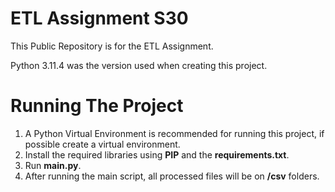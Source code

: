 <h1>ETL Assignment S30</h1>

This Public Repository is for the ETL Assignment.

Python 3.11.4 was the version used when creating this project.

# Running The Project

1. A Python Virtual Environment is recommended for running this project, if possible create a virtual environment.
2. Install the required libraries using <b>PIP</b> and the <b>requirements.txt</b>.
3. Run <b>main.py</b>.
4. After running the main script, all processed files will be on <b>/csv</b> folders.

